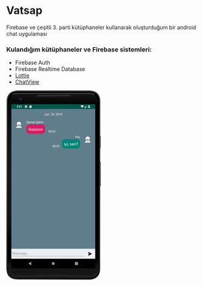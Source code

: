 # Vatsap
Firebase ve çeşitli 3. parti kütüphaneler kullanarak oluşturduğum bir android chat uygulaması

### Kulandığım kütüphaneler ve Firebase sistemleri:
* Firebase Auth
* Firebase Realtime Database
* [Lottie](https://github.com/airbnb/lottie-android)
* [ChatView](https://github.com/bassaer/ChatMessageView)


<img src="device-2019-06-25-090334.png" width="250" height="500">


